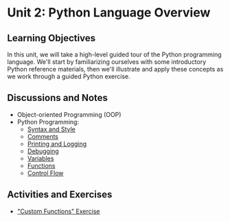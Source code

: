 # Unit 2: Python Language Overview

## Learning Objectives

In this unit, we will take a high-level guided tour of the Python programming language. We'll start by familiarizing ourselves with some introductory Python reference materials, then we'll illustrate and apply these concepts as we work through a guided Python exercise.

## Discussions and Notes

  + Object-oriented Programming (OOP)
  + Python Programming:
    + [Syntax and Style](/notes/python/syntax-and-style.md)
    + [Comments](/notes/python/comments.md)
    + [Printing and Logging](/notes/python/printing.md)
    + [Debugging](/notes/python/debugging.md)
    + [Variables](/notes/python/variables.md)
    + [Functions](/notes/python/functions.md)
    + [Control Flow](/notes/python/control-flow.md)

## Activities and Exercises

  + ["Custom Functions" Exercise](/exercises/custom-functions/README.md)

